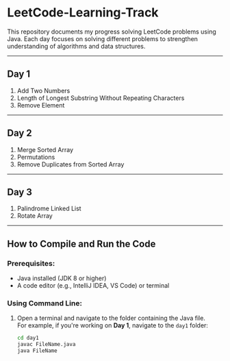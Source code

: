 # LeetCode-Learning-Track

This repository documents my progress solving LeetCode problems using Java. Each day focuses on solving different problems to strengthen understanding of algorithms and data structures.

---

## Day 1

1. Add Two Numbers  
2. Length of Longest Substring Without Repeating Characters 
3. Remove Element   

---

## Day 2

1. Merge Sorted Array  
2. Permutations
3. Remove Duplicates from Sorted Array    

---

## Day 3

1. Palindrome Linked List  
2. Rotate Array    

---

## How to Compile and Run the Code

### Prerequisites:
- Java installed (JDK 8 or higher)
- A code editor (e.g., IntelliJ IDEA, VS Code) or terminal

### Using Command Line:

1. Open a terminal and navigate to the folder containing the Java file.  
   For example, if you're working on **Day 1**, navigate to the `day1` folder:
   ```bash
   cd day1
   javac FileName.java
   java FileName
